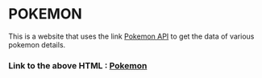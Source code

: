 # POKEMON

This is a website that uses the link <a href="https://pokeapi.co/api/v2/pokemon/">Pokemon API</a> to get the data of various pokemon details. 
### Link to the above HTML : <a href="https://anandhemachandran.github.io/Pokemon/."> Pokemon </a>
